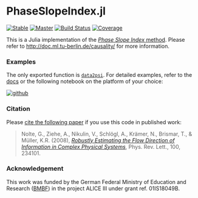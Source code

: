 # PhaseSlopeIndex.jl

[![Stable](https://img.shields.io/badge/docs-stable-blue.svg)](https://ssnio.github.io/PhaseSlopeIndex.jl/stable)
[![Master](https://img.shields.io/badge/docs-master-blue.svg)](https://ssnio.github.io/PhaseSlopeIndex.jl/dev)
[![Build Status](https://github.com/ssnio/PhaseSlopeIndex.jl/workflows/CI/badge.svg)](https://ssnio.github.io/PhaseSlopeIndex.jl/actions)
[![Coverage](https://codecov.io/gh/ssnio/PhaseSlopeIndex.jl/branch/master/graph/badge.svg)](https://codecov.io/gh/ssnio/PhaseSlopeIndex.jl)

This is a Julia implementation of the [*Phase Slope Index* method]((http://link.aps.org/abstract/PRL/v100/e234101)). Please refer to http://doc.ml.tu-berlin.de/causality/ for more information.

### Examples
The only exported function is [`data2psi`](https://ssnio.github.io/PhaseSlopeIndex.jl/dev/#Functions). For detailed examples, refer to the [docs](https://ssnio.github.io/PhaseSlopeIndex.jl/dev/examples/) or the following notebook on the platform of your choice:


[![github](https://img.shields.io/badge/render-GitHub%20notebook-blue)](https://github.com/ssnio/PhaseSlopeIndex.jl/blob/gh-pages/dev/generated/examples.ipynb)
<!-- [![binder](https://mybinder.org/badge_logo.svg)](https://mybinder.org/v2/gh/ssnio/PhaseSlopeIndex.jl/gh-pages?filepath=dev/generated/examples.ipynb) -->
<!-- [![nbviewer](https://img.shields.io/badge/render-nbviewer-orange.svg)](https://nbviewer.jupyter.org/github/ssnio/PhaseSlopeIndex.jl/blob/gh-pages/dev/generated/examples.ipynb) -->


### Citation
Please [cite the following paper](https://github.com/ssnio/PhaseSlopeIndex.jl/blob/master/citation.bib) if you use this code in published work:
> Nolte, G., Ziehe, A., Nikulin, V., Schlögl, A., Krämer, N., Brismar, T., & Müller, K.R. (2008), *[Robustly Estimating the Flow Direction of Information in Complex Physical Systems](http://link.aps.org/abstract/PRL/v100/e234101)*, Phys. Rev. Lett., 100, 234101. 

### Acknowledgement
This work was funded by the German Federal Ministry of Education and Research ([BMBF](https://www.bmbf.de/)) in the project ALICE III under grant ref. 01IS18049B.
